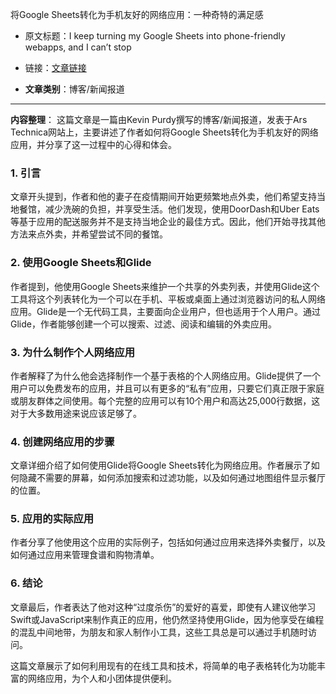 将Google Sheets转化为手机友好的网络应用：一种奇特的满足感
  - 原文标题：I keep turning my Google Sheets into phone-friendly webapps, and I can’t stop
  - 链接：[文章链接](https://arstechnica.com/gadgets/2024/12/making-tiny-no-code-webapps-out-of-spreadsheets-is-a-weirdly-fulfilling-hobby/)

- **文章类别**：博客/新闻报道
---

**内容整理**：
这篇文章是一篇由Kevin Purdy撰写的博客/新闻报道，发表于Ars Technica网站上，主要讲述了作者如何将Google Sheets转化为手机友好的网络应用，并分享了这一过程中的心得和体会。

### 1. 引言
文章开头提到，作者和他的妻子在疫情期间开始更频繁地点外卖，他们希望支持当地餐馆，减少洗碗的负担，并享受生活。他们发现，使用DoorDash和Uber Eats等基于应用的配送服务并不是支持当地企业的最佳方式。因此，他们开始寻找其他方法来点外卖，并希望尝试不同的餐馆。

### 2. 使用Google Sheets和Glide
作者提到，他使用Google Sheets来维护一个共享的外卖列表，并使用Glide这个工具将这个列表转化为一个可以在手机、平板或桌面上通过浏览器访问的私人网络应用。Glide是一个无代码工具，主要面向企业用户，但也适用于个人用户。通过Glide，作者能够创建一个可以搜索、过滤、阅读和编辑的外卖应用。

### 3. 为什么制作个人网络应用
作者解释了为什么他会选择制作一个基于表格的个人网络应用。Glide提供了一个用户可以免费发布的应用，并且可以有更多的“私有”应用，只要它们真正限于家庭或朋友群体之间使用。每个完整的应用可以有10个用户和高达25,000行数据，这对于大多数用途来说应该足够了。

### 4. 创建网络应用的步骤
文章详细介绍了如何使用Glide将Google Sheets转化为网络应用。作者展示了如何隐藏不需要的屏幕，如何添加搜索和过滤功能，以及如何通过地图组件显示餐厅的位置。

### 5. 应用的实际应用
作者分享了他使用这个应用的实际例子，包括如何通过应用来选择外卖餐厅，以及如何通过应用来管理食谱和购物清单。

### 6. 结论
文章最后，作者表达了他对这种“过度杀伤”的爱好的喜爱，即使有人建议他学习Swift或JavaScript来制作真正的应用，他仍然坚持使用Glide，因为他享受在编程的混乱中间地带，为朋友和家人制作小工具，这些工具总是可以通过手机随时访问。

这篇文章展示了如何利用现有的在线工具和技术，将简单的电子表格转化为功能丰富的网络应用，为个人和小团体提供便利。
